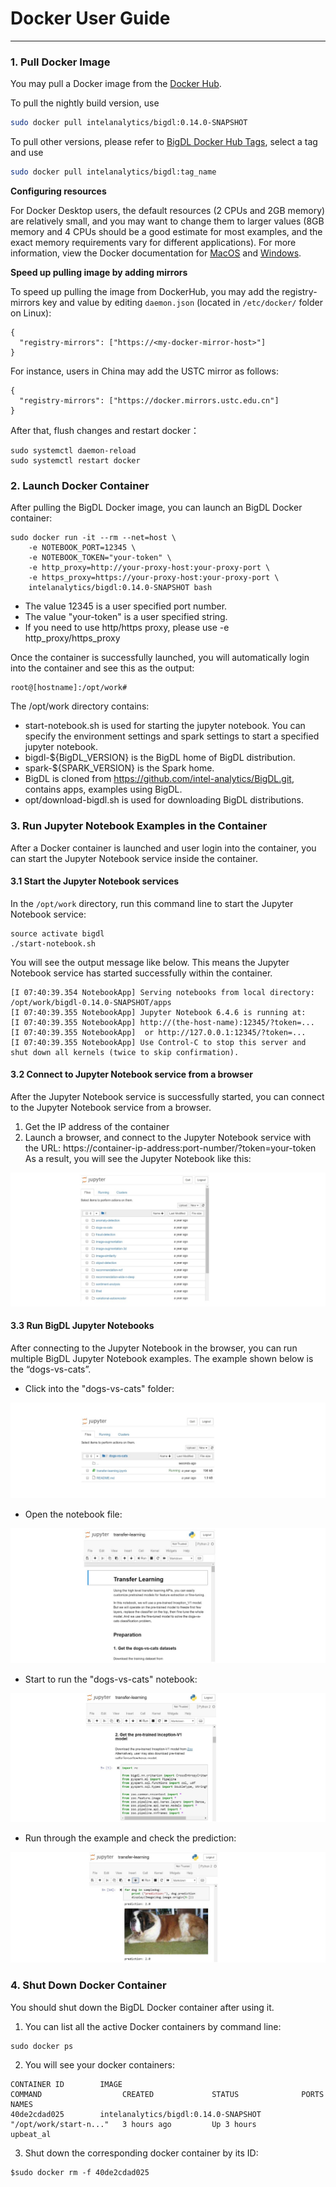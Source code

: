 # Docker User Guide

---

### **1. Pull Docker Image**

You may pull a Docker image from the  [Docker Hub](https://hub.docker.com/r/intelanalytics/bigdl/tags).

To pull the nightly build version, use
```bash
sudo docker pull intelanalytics/bigdl:0.14.0-SNAPSHOT
```

To pull other versions, please refer to [BigDL Docker Hub Tags](https://hub.docker.com/r/intelanalytics/bigdl/tags?page=1&ordering=last_updated), select a tag and use
```bash
sudo docker pull intelanalytics/bigdl:tag_name
```

**Configuring resources**

For Docker Desktop users, the default resources (2 CPUs and 2GB memory) are relatively small, and you may want to change them to larger values (8GB memory and 4 CPUs should be a good estimate for most examples, and the exact memory requirements vary for different applications). For more information, view the Docker documentation for [MacOS](https://docs.docker.com/docker-for-mac/#resources) and [Windows](https://docs.docker.com/docker-for-windows/#resources).

**Speed up pulling image by adding mirrors**

To speed up pulling the image from DockerHub, you may add the registry-mirrors key and value by editing `daemon.json` (located in `/etc/docker/` folder on Linux):
```
{
  "registry-mirrors": ["https://<my-docker-mirror-host>"]
}
```
For instance, users in China may add the USTC mirror as follows:
```
{
  "registry-mirrors": ["https://docker.mirrors.ustc.edu.cn"]
}
```


After that, flush changes and restart docker：

```
sudo systemctl daemon-reload
sudo systemctl restart docker
```

### **2. Launch Docker Container**

After pulling the BigDL Docker image, you can launch an BigDL Docker container:
```
sudo docker run -it --rm --net=host \
    -e NOTEBOOK_PORT=12345 \
    -e NOTEBOOK_TOKEN="your-token" \
    -e http_proxy=http://your-proxy-host:your-proxy-port \
    -e https_proxy=https://your-proxy-host:your-proxy-port \
    intelanalytics/bigdl:0.14.0-SNAPSHOT bash
```

* The value 12345 is a user specified port number.
* The value "your-token" is a user specified string.
* If you need to use http/https proxy, please use -e http_proxy/https_proxy

Once the container is successfully launched, you will automatically login into the container and see this as the output:
```
root@[hostname]:/opt/work#
```

The /opt/work directory contains:

* start-notebook.sh is used for starting the jupyter notebook. You can specify the environment settings and spark settings to start a specified jupyter notebook.
* bigdl-${BigDL_VERSION} is the BigDL home of BigDL distribution.
* spark-${SPARK_VERSION} is the Spark home.
* BigDL is cloned from https://github.com/intel-analytics/BigDL.git, contains apps, examples using BigDL.
* opt/download-bigdl.sh is used for downloading BigDL distributions.

### **3. Run Jupyter Notebook Examples in the Container**

After a Docker container is launched and user login into the container, you can start the Jupyter Notebook service inside the container.

#### **3.1 Start the Jupyter Notebook services**

In the `/opt/work` directory, run this command line to start the Jupyter Notebook service:
```
source activate bigdl
./start-notebook.sh
```

You will see the output message like below. This means the Jupyter Notebook service has started successfully within the container.
```
[I 07:40:39.354 NotebookApp] Serving notebooks from local directory: /opt/work/bigdl-0.14.0-SNAPSHOT/apps
[I 07:40:39.355 NotebookApp] Jupyter Notebook 6.4.6 is running at:
[I 07:40:39.355 NotebookApp] http://(the-host-name):12345/?token=...
[I 07:40:39.355 NotebookApp]  or http://127.0.0.1:12345/?token=...
[I 07:40:39.355 NotebookApp] Use Control-C to stop this server and shut down all kernels (twice to skip confirmation).
```

#### **3.2 Connect to Jupyter Notebook service from a browser**

After the Jupyter Notebook service is successfully started, you can connect to the Jupyter Notebook service from a browser.

1. Get the IP address of the container
2. Launch a browser, and connect to the Jupyter Notebook service with the URL: https://container-ip-address:port-number/?token=your-token
As a result, you will see the Jupyter Notebook like this:

![](images/notebook1.jpg)

#### **3.3 Run BigDL Jupyter Notebooks**

After connecting to the Jupyter Notebook in the browser, you can run multiple BigDL Jupyter Notebook examples. The example shown below is the “dogs-vs-cats”.

* Click into the "dogs-vs-cats" folder:

![](images/notebook2.jpg)

* Open the notebook file:

![](images/notebook3.jpg)

* Start to run the "dogs-vs-cats" notebook:

![](images/notebook4.jpg)

* Run through the example and check the prediction:

![](images/notebook5.jpg)

### **4. Shut Down Docker Container**

You should shut down the BigDL Docker container after using it.

1. You can list all the active Docker containers by command line:
```
sudo docker ps
```

2. You will see your docker containers:
```
CONTAINER ID        IMAGE                                        COMMAND                  CREATED             STATUS              PORTS               NAMES
40de2cdad025        intelanalytics/bigdl:0.14.0-SNAPSHOT         "/opt/work/start-n..."   3 hours ago         Up 3 hours                              upbeat_al
```

3. Shut down the corresponding docker container by its ID:
```
$sudo docker rm -f 40de2cdad025
```
